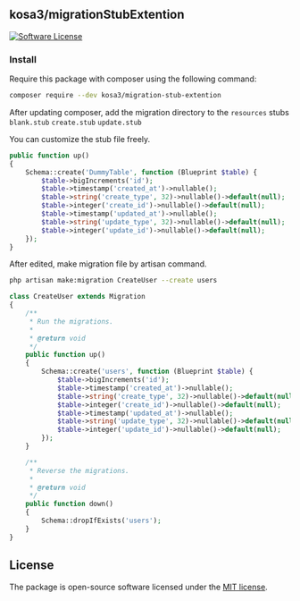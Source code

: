 ## kosa3/migrationStubExtention
[![Software License][ico-license]](LICENSE.md)

### Install
Require this package with composer using the following command:

```bash
composer require --dev kosa3/migration-stub-extention
```
After updating composer, add the migration directory to the `resources` stubs `blank.stub` `create.stub` `update.stub`

You can customize the stub file freely.

```php
public function up()
{
    Schema::create('DummyTable', function (Blueprint $table) {
        $table->bigIncrements('id');
        $table->timestamp('created_at')->nullable();
        $table->string('create_type', 32)->nullable()->default(null);
        $table->integer('create_id')->nullable()->default(null);
        $table->timestamp('updated_at')->nullable();
        $table->string('update_type', 32)->nullable()->default(null);
        $table->integer('update_id')->nullable()->default(null);
    });
}

```

After edited, make migration file by artisan command.

```bash
php artisan make:migration CreateUser --create users
```

```php
class CreateUser extends Migration
{
    /**
     * Run the migrations.
     *
     * @return void
     */
    public function up()
    {
        Schema::create('users', function (Blueprint $table) {
            $table->bigIncrements('id');
            $table->timestamp('created_at')->nullable();
            $table->string('create_type', 32)->nullable()->default(null);
            $table->integer('create_id')->nullable()->default(null);
            $table->timestamp('updated_at')->nullable();
            $table->string('update_type', 32)->nullable()->default(null);
            $table->integer('update_id')->nullable()->default(null);
        });
    }

    /**
     * Reverse the migrations.
     *
     * @return void
     */
    public function down()
    {
        Schema::dropIfExists('users');
    }
}

```


## License

The package is open-source software licensed under the [MIT license](https://opensource.org/licenses/MIT).

[ico-license]: https://img.shields.io/badge/license-MIT-brightgreen.svg?style=flat-square
